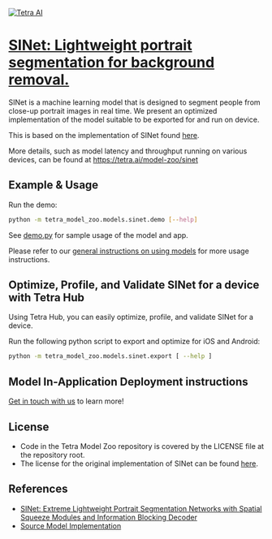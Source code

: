 [![Tetra AI](https://tetra-public-assets.s3.us-west-2.amazonaws.com/model-zoo/logo.svg)](https://tetra.ai/)


# [SINet: Lightweight portrait segmentation for background removal.](https://tetra.ai/model-zoo/sinet)

SINet is a machine learning model that is designed to segment people from close-up portrait images in real time. We present an optimized implementation of the model suitable to be exported for and run on device.

This is based on the implementation of SINet found [here](https://github.com/clovaai/ext_portrait_segmentation).

More details, such as model latency and throughput running on various devices, can be found at https://tetra.ai/model-zoo/sinet


## Example & Usage

Run the demo:
```bash
python -m tetra_model_zoo.models.sinet.demo [--help]
```

See [demo.py](demo.py) for sample usage of the model and app.

Please refer to our [general instructions on using models](../../#tetra-model-zoo) for more usage instructions.


## Optimize, Profile, and Validate SINet for a device with Tetra Hub
Using Tetra Hub, you can easily optimize, profile, and validate SINet for a device.

Run the following python script to export and optimize for iOS and Android:
```bash
python -m tetra_model_zoo.models.sinet.export [ --help ]
```

## Model In-Application Deployment instructions
<a href="mailto:support@tetra.ai?subject=Request Access for Tetra Hub&body=Interest in using SINet in model zoo for deploying on-device.">Get in touch with us</a> to learn more!


## License
- Code in the Tetra Model Zoo repository is covered by the LICENSE file at the repository root.
- The license for the original implementation of SINet can be found [here](https://github.com/clovaai/ext_portrait_segmentation/blob/master/LICENSE).


## References
* [SINet: Extreme Lightweight Portrait Segmentation Networks with Spatial Squeeze Modules and Information Blocking Decoder](https://arxiv.org/abs/1911.09099)
* [Source Model Implementation](https://github.com/clovaai/ext_portrait_segmentation)
